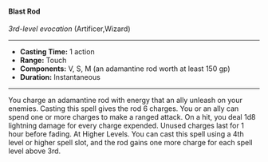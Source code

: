 #### Blast Rod
*3rd-level evocation* (Artificer,Wizard)
___
- **Casting Time:** 1 action
- **Range:** Touch
- **Components:** V, S, M (an adamantine rod worth at least 150 gp)
- **Duration:** Instantaneous
---
You charge an adamantine rod with energy that an
ally unleash on your enemies. Casting this spell
gives the rod 6 charges. You or an ally can spend
one or more charges to make a ranged attack. On a
hit, you deal 1d8 lightning damage for every charge
expended. Unused charges last for 1 hour before
fading.
At Higher Levels.  You can cast this spell using a
4th level or higher spell slot, and the rod gains one
more charge for each spell level above 3rd.
